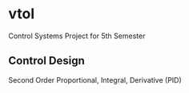 # vtol
Control Systems Project for 5th Semester
## Control Design
Second Order Proportional, Integral, Derivative (PID)
